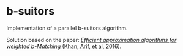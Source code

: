 # b-suitors

Implementation of a parallel b-suitors algorithm. 

Solution based on the paper: [*Efficient approximation algorithms for weighted b-Matching* (Khan, Arif, et al, 2016)](https://www.cs.purdue.edu/homes/apothen/Papers/bMatching-SISC-2016.pdf).
